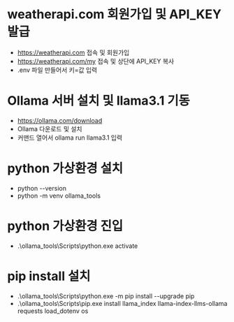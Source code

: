 # weatherapi.com 회원가입 및 API_KEY 발급
- https://weatherapi.com 접속 및 회원가입
- https://weatherapi.com/my 접속 및 상단에 API_KEY 복사
- .env 파일 만들어서 키=값 입력

# Ollama 서버 설치 및 llama3.1 기동
- https://ollama.com/download
- Ollama 다운로드 및 설치
- 커맨드 열어서 ollama run llama3.1 입력

# python 가상환경 설치
- python --version
- python -m venv ollama_tools

# python 가상환경 진입
- .\ollama_tools\Scripts\python.exe activate

# pip install 설치
- .\ollama_tools\Scripts\python.exe -m pip install --upgrade pip
- .\ollama_tools\Scripts\pip.exe install llama_index llama-index-llms-ollama requests load_dotenv os